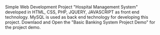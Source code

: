 Simple Web Development Project "Hospital Management System" developed in HTML, CSS, PHP, JQUERY, JAVASCRIPT as front end technology. MySQL is used as back end technology for developing this project.
Downlaod and Open the "Basic Banking System Project Demo" for the project demo.
